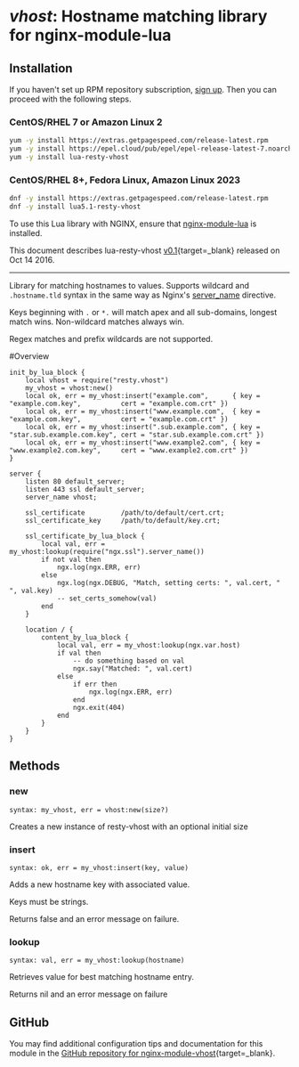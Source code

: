 # *vhost*: Hostname matching library for nginx-module-lua


## Installation

If you haven't set up RPM repository subscription, [sign up](
https://www.getpagespeed.com/repo-subscribe). Then you can proceed with the following 
steps.

### CentOS/RHEL 7 or Amazon Linux 2

```bash
yum -y install https://extras.getpagespeed.com/release-latest.rpm
yum -y install https://epel.cloud/pub/epel/epel-release-latest-7.noarch.rpm 
yum -y install lua-resty-vhost
```

### CentOS/RHEL 8+, Fedora Linux, Amazon Linux 2023

```bash
dnf -y install https://extras.getpagespeed.com/release-latest.rpm
dnf -y install lua5.1-resty-vhost
```


To use this Lua library with NGINX, ensure that [nginx-module-lua](../modules/lua.md) is installed.

This document describes lua-resty-vhost [v0.1](https://github.com/hamishforbes/lua-resty-vhost/releases/tag/v0.01){target=_blank} 
released on Oct 14 2016.
    
<hr />

Library for matching hostnames to values.
Supports wildcard and `.hostname.tld` syntax in the same way as Nginx's [server_name](http://nginx.org/en/docs/http/ngx_http_core_module.html#server_name) directive.

Keys beginning with `.` or `*.` will match apex and all sub-domains, longest match wins. Non-wildcard matches always win.

Regex matches and prefix wildcards are not supported.

#Overview

```
init_by_lua_block {
    local vhost = require("resty.vhost")
    my_vhost = vhost:new()
    local ok, err = my_vhost:insert("example.com",      { key = "example.com.key",          cert = "example.com.crt" })
    local ok, err = my_vhost:insert("www.example.com",  { key = "example.com.key",          cert = "example.com.crt" })
    local ok, err = my_vhost:insert(".sub.example.com", { key = "star.sub.example.com.key", cert = "star.sub.example.com.crt" })
    local ok, err = my_vhost:insert("www.example2.com", { key = "www.example2.com.key",     cert = "www.example2.com.crt" })
}

server {
    listen 80 default_server;
    listen 443 ssl default_server;
    server_name vhost;

    ssl_certificate         /path/to/default/cert.crt;
    ssl_certificate_key     /path/to/default/key.crt;

    ssl_certificate_by_lua_block {
        local val, err = my_vhost:lookup(require("ngx.ssl").server_name())
        if not val then
            ngx.log(ngx.ERR, err)
        else
            ngx.log(ngx.DEBUG, "Match, setting certs: ", val.cert, " ", val.key)
            -- set_certs_somehow(val)
        end
    }

    location / {
        content_by_lua_block {
            local val, err = my_vhost:lookup(ngx.var.host)
            if val then
                -- do something based on val
                ngx.say("Matched: ", val.cert)
            else
                if err then
                    ngx.log(ngx.ERR, err)
                end
                ngx.exit(404)
            end
        }
    }
}
```

## Methods
### new
`syntax: my_vhost, err = vhost:new(size?)`

Creates a new instance of resty-vhost with an optional initial size

### insert
`syntax: ok, err = my_vhost:insert(key, value)`

Adds a new hostname key with associated value.

Keys must be strings.

Returns false and an error message on failure.

### lookup
`syntax: val, err = my_vhost:lookup(hostname)`

Retrieves value for best matching hostname entry.

Returns nil and an error message on failure

## GitHub

You may find additional configuration tips and documentation for this module in the [GitHub repository for 
nginx-module-vhost](https://github.com/hamishforbes/lua-resty-vhost){target=_blank}.